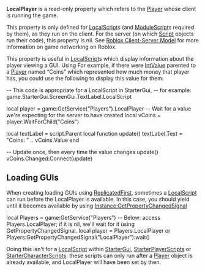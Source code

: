 **LocalPlayer** is a read-only property which refers to the [Player](https://developer.roblox.com/en-us/api-reference/class/Player) whose client is running the game.

This property is only defined for [LocalScript](https://developer.roblox.com/en-us/api-reference/class/LocalScript)s (and [ModuleScript](https://developer.roblox.com/en-us/api-reference/class/ModuleScript)s required by them), as they run on the client. For the server (on which [Script](https://developer.roblox.com/en-us/api-reference/class/Script) objects run their code), this property is nil. See [Roblox Client-Server Model](https://developer.roblox.com/en-us/articles/Roblox-Client-Server-Model) for more information on game networking on Roblox.

This property is useful in [LocalScript](https://developer.roblox.com/en-us/api-reference/class/LocalScript)s which display information about the player viewing a GUI. Using For example, if there were [IntValue](https://developer.roblox.com/en-us/api-reference/class/IntValue) parented to a [Player](https://developer.roblox.com/en-us/api-reference/class/Player) named “Coins” which represented how much money that player has, you could use the following to display this value for them:

\-- This code is appropriate for a LocalScript in StarterGui,
-- for example: game.StarterGui.ScreenGui.TextLabel.LocalScript

local player = game:GetService("Players").LocalPlayer
-- Wait for a value we're expecting for the server to have created
local vCoins = player:WaitForChild("Coins")

local textLabel = script.Parent
local function update()
    textLabel.Text = "Coins: " .. vCoins.Value
end

-- Update once, then every time the value changes
update()
vCoins.Changed:Connect(update)

Loading GUIs
------------

When creating loading GUIs using [ReplicatedFirst](https://developer.roblox.com/en-us/api-reference/class/ReplicatedFirst), sometimes a [LocalScript](https://developer.roblox.com/en-us/api-reference/class/LocalScript) can run before the LocalPlayer is available. In this case, you should yield until it becomes available by using [Instance:GetPropertyChangedSignal](https://developer.roblox.com/en-us/api-reference/function/Instance/GetPropertyChangedSignal)

local Players = game:GetService("Players")
-- Below: access Players.LocalPlayer; if it is nil, we'll wait for it using GetPropertyChangedSignal.
local player = Players.LocalPlayer or Players:GetPropertyChangedSignal("LocalPlayer"):wait()

Doing this isn't for a [LocalScript](https://developer.roblox.com/en-us/api-reference/class/LocalScript) within [StarterGui](https://developer.roblox.com/en-us/api-reference/class/StarterGui), [StarterPlayerScripts](https://developer.roblox.com/en-us/api-reference/class/StarterPlayerScripts) or [StarterCharacterScripts](https://developer.roblox.com/en-us/api-reference/class/StarterCharacterScripts): these scripts can only run after a [Player](https://developer.roblox.com/en-us/api-reference/class/Player) object is already available, and LocalPlayer will have been set by then.